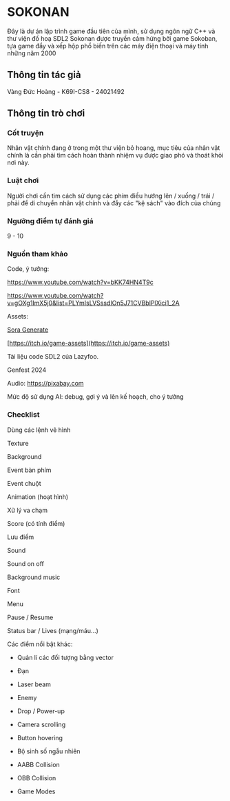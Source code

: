 # SOKONAN
Đây là dự án lập trình game đầu tiên của mình, sử dụng ngôn ngữ C++ và thư viện đồ hoạ SDL2
Sokonan được truyền cảm hứng bởi game Sokoban, tựa game đẩy và xếp hộp phổ biến trên các máy điện thoại và máy tính những năm 2000

## Thông tin tác giả
Vàng Đức Hoàng - K69I-CS8 - 24021492

## Thông tin trò chơi
### Cốt truyện
Nhân vật chính đang ở trong một thư viện bỏ hoang, mục tiêu của nhân vật chính là cần phải tìm cách hoàn thành nhiệm vụ được giao phó và thoát khỏi nơi này.
### Luật chơi
Người chơi cần tìm cách sử dụng các phím điều hướng lên / xuống / trái / phải để di chuyển nhân vật chính và đẩy các "kệ sách" vào đích của chúng

### Ngưỡng điểm tự đánh giá
9 - 10

### Nguồn tham khảo
Code, ý tưởng:

https://www.youtube.com/watch?v=bKK74HN4T9c

https://www.youtube.com/watch?v=gOXg1ImX5j0&list=PLYmIsLVSssdIOn5J71CVBblPlXici1_2A

Assets:

[Sora Generate](https://sora.chatgpt.com/explore)

[https://itch.io/game-assets](https://itch.io/game-assets)

Tài liệu code SDL2 của Lazyfoo.

Genfest 2024

Audio:
https://pixabay.com

Mức độ sử dụng AI: debug, gợi ý và lên kế hoạch, cho ý tưởng

### Checklist
Dùng các lệnh vẽ hình

Texture

Background

Event bàn phím

Event chuột

Animation (hoạt hình)

Xử lý va chạm

Score (có tính điểm)

Lưu điểm

Sound

Sound on off

Background music

Font

Menu

Pause / Resume

Status bar / Lives (mạng/máu...)

Các điểm nổi bật khác:

- Quản lí các đối tượng bằng vector

- Đạn

- Laser beam

- Enemy

- Drop / Power-up

- Camera scrolling

- Button hovering

- Bộ sinh số ngẫu nhiên

- AABB Collision

- OBB Collision

- Game Modes
